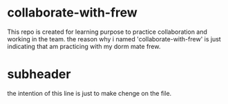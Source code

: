 # collaborate-with-frew

This repo is created for learning purpose to practice collaboration and working in the team.
the reason why i named 'collaborate-with-frew' is just indicating that am practicing with my dorm mate frew.


# subheader
the intention of this line is just to make chenge on the file.

